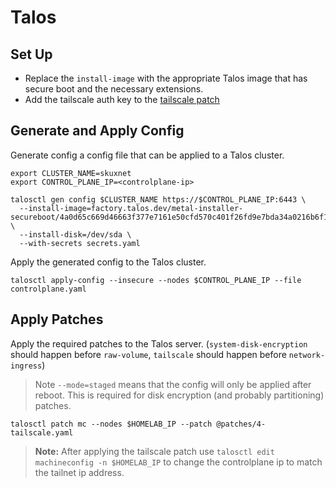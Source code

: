 # Talos

## Set Up

- Replace the `install-image` with the appropriate Talos image that has secure boot and the necessary extensions.
- Add the tailscale auth key to the [tailscale patch](patches/tailscale.patch.yaml)

## Generate and Apply Config

Generate config a config file that can be applied to a Talos cluster.

```
export CLUSTER_NAME=skuxnet
export CONTROL_PLANE_IP=<controlplane-ip>

talosctl gen config $CLUSTER_NAME https://$CONTROL_PLANE_IP:6443 \
  --install-image=factory.talos.dev/metal-installer-secureboot/4a0d65c669d46663f377e7161e50cfd570c401f26fd9e7bda34a0216b6f1922b:v1.11.1  \
  --install-disk=/dev/sda \
  --with-secrets secrets.yaml
```

Apply the generated config to the Talos cluster.

```
talosctl apply-config --insecure --nodes $CONTROL_PLANE_IP --file controlplane.yaml
```

## Apply Patches

Apply the required patches to the Talos server. (`system-disk-encryption` should happen before `raw-volume`, `tailscale` should happen before `network-ingress`)

> Note `--mode=staged` means that the config will only be applied after reboot. This is required for disk encryption (and probably partitioning) patches.

```
talosctl patch mc --nodes $HOMELAB_IP --patch @patches/4-tailscale.yaml
```

> **Note:** After applying the tailscale patch use `talosctl edit machineconfig -n $HOMELAB_IP` to change the controlplane ip to match the tailnet ip address.

